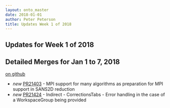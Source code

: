 ```yaml
---
layout: onto_master
date: 2018-01-01
author: Peter Peterson
title: Updates Week 1 of 2018
---
```

Updates for Week 1 of 2018
--------------------------

Detailed Merges for Jan 1 to 7, 2018
------------------------------------
[on github](https://github.com/mantidproject/mantid/pulls?q=is%3Apr+merged%3A2018-01-02..2018-01-07)

* *new* [PR21403](https://github.com/mantidproject/mantid/pull/21403) - MPI support for many algorithms as preparation for MPI support in SANS2D reduction
* *new* [PR21424](https://github.com/mantidproject/mantid/pull/21424) - Indirect - CorrectionsTabs - Error handling in the case of a WorkspaceGroup being provided
